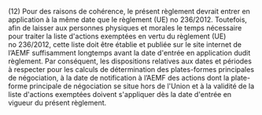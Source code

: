 (12) Pour des raisons de cohérence, le présent règlement devrait entrer en application à la même date que le règlement (UE) no 236/2012. Toutefois, afin de laisser aux personnes physiques et morales le temps nécessaire pour traiter la liste d'actions exemptées en vertu du règlement (UE) no 236/2012, cette liste doit être établie et publiée sur le site internet de l’AEMF suffisamment longtemps avant la date d'entrée en application dudit règlement. Par conséquent, les dispositions relatives aux dates et périodes à respecter pour les calculs de détermination des plates-formes principales de négociation, à la date de notification à l’AEMF des actions dont la plate-forme principale de négociation se situe hors de l'Union et à la validité de la liste d'actions exemptées doivent s'appliquer dès la date d'entrée en vigueur du présent règlement.